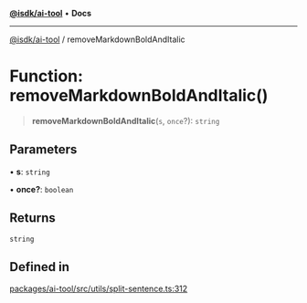 [**@isdk/ai-tool**](../README.md) • **Docs**

***

[@isdk/ai-tool](../globals.md) / removeMarkdownBoldAndItalic

# Function: removeMarkdownBoldAndItalic()

> **removeMarkdownBoldAndItalic**(`s`, `once`?): `string`

## Parameters

• **s**: `string`

• **once?**: `boolean`

## Returns

`string`

## Defined in

[packages/ai-tool/src/utils/split-sentence.ts:312](https://github.com/isdk/ai-tool.js/blob/e324043799402aa2caa41711a9168487ab85c166/src/utils/split-sentence.ts#L312)
